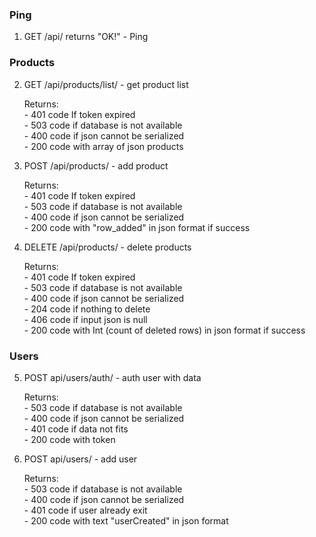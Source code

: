 ### Ping
1. GET /api/ returns "OK!" - Ping

### Products
2. GET /api/products/list/ - get product list

    Returns: \
        - 401 code If token expired \
        - 503 code if database is not available \
        - 400 code if json cannot be serialized \
        - 200 code with array of json products

3. POST /api/products/ - add product

    Returns: \
        - 401 code If token expired \
        - 503 code if database is not available \
        - 400 code if json cannot be serialized \
        - 200 code with "row_added" in json format if success

4. DELETE /api/products/ - delete products

    Returns: \
        - 401 code If token expired \
        - 503 code if database is not available \
        - 400 code if json cannot be serialized \
        - 204 code if nothing to delete \
        - 406 code if input json is null \
        - 200 code with Int (count of deleted rows) in json format if success

### Users
5. POST api/users/auth/ - auth user with data

    Returns: \
        - 503 code if database is not available \
        - 400 code if json cannot be serialized \
        - 401 code if data not fits \
        - 200 code with token

6. POST api/users/ - add user

    Returns: \
        - 503 code if database is not available \
        - 400 code if json cannot be serialized \
        - 401 code if user already exit \
        - 200 code with text "userCreated" in json format
